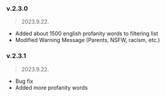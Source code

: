 ### v.2.3.0
> 2023.9.22.
- Added about 1500 english profanity words to filtering list
- Modified Warning Message (Parents, NSFW, racism, etc.)

### v.2.3.1
> 2023.9.22.
- Bug fix
- Added more profanity words